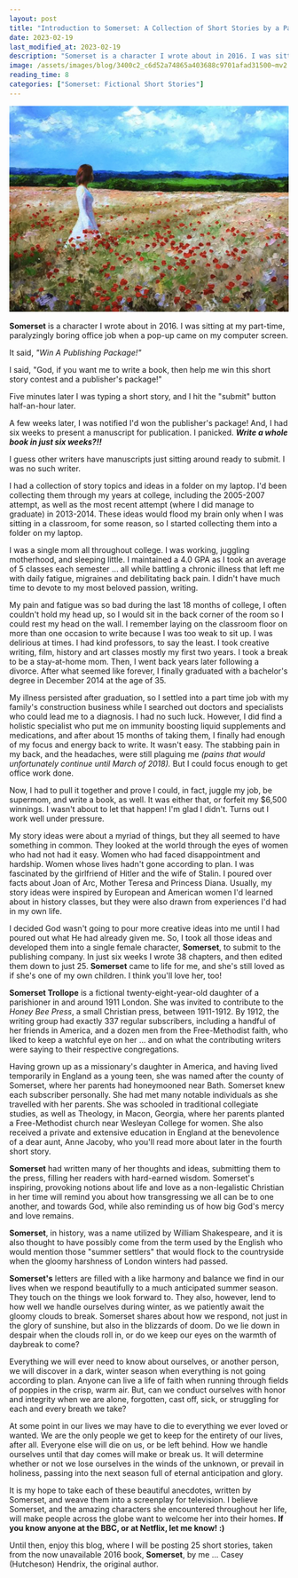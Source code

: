 ```yaml
---
layout: post
title: "Introduction to Somerset: A Collection of Short Stories by a Parishioner's Daughter in 1911 England"
date: 2023-02-19
last_modified_at: 2023-02-19
description: "Somerset is a character I wrote about in 2016. I was sitting at my parttime, paralyzingly boring office job when a popup came on my computer screen."
image: /assets/images/blog/3400c2_c6d52a74865a403688c9701afad31500~mv2.png
reading_time: 8
categories: ["Somerset: Fictional Short Stories"]
---
```


![ree](/assets/images/blog/3400c2_c6d52a74865a403688c9701afad31500~mv2.png)

**Somerset** is a character I wrote about in 2016. I was sitting at my part-time, paralyzingly boring office job when a pop-up came on my computer screen.

It said, _"Win A Publishing Package!"_

I said, "God, if you want me to write a book, then help me win this short story contest and a publisher's package!"

Five minutes later I was typing a short story, and I hit the "submit" button half-an-hour later.

A few weeks later, I was notified I'd won the publisher's package! And, I had six weeks to present a manuscript for publication. I panicked. **_Write a whole book in just six weeks?!!_**

I guess other writers have manuscripts just sitting around ready to submit. I was no such writer.

I had a collection of story topics and ideas in a folder on my laptop. I'd been collecting them through my years at college, including the 2005-2007 attempt, as well as the most recent attempt (where I did manage to graduate) in 2013-2014. These ideas would flood my brain only when I was sitting in a classroom, for some reason, so I started collecting them into a folder on my laptop.

I was a single mom all throughout college. I was working, juggling motherhood, and sleeping little. I maintained a 4.0 GPA as I took an average of 5 classes each semester ... all while battling a chronic illness that left me with daily fatigue, migraines and debilitating back pain. I didn't have much time to devote to my most beloved passion, writing.

My pain and fatigue was so bad during the last 18 months of college, I often couldn't hold my head up, so I would sit in the back corner of the room so I could rest my head on the wall. I remember laying on the classroom floor on more than one occasion to write because I was too weak to sit up. I was delirious at times. I had kind professors, to say the least. I took creative writing, film, history and art classes mostly my first two years. I took a break to be a stay-at-home mom. Then, I went back years later following a divorce. After what seemed like forever, I finally graduated with a bachelor's degree in December 2014 at the age of 35.

My illness persisted after graduation, so I settled into a part time job with my family's construction business while I searched out doctors and specialists who could lead me to a diagnosis. I had no such luck. However, I did find a holistic specialist who put me on immunity boosting liquid supplements and medications, and after about 15 months of taking them, I finally had enough of my focus and energy back to write. It wasn't easy. The stabbing pain in my back, and the headaches, were still plaguing me _(pains that would unfortunately continue until March of 2018)._ But I could focus enough to get office work done.

Now, I had to pull it together and prove I could, in fact, juggle my job, be supermom, and write a book, as well. It was either that, or forfeit my $6,500 winnings. I wasn't about to let that happen! I'm glad I didn't. Turns out I work well under pressure.

My story ideas were about a myriad of things, but they all seemed to have something in common. They looked at the world through the eyes of women who had not had it easy. Women who had faced disappointment and hardship. Women whose lives hadn't gone according to plan. I was fascinated by the girlfriend of Hitler and the wife of Stalin. I poured over facts about Joan of Arc, Mother Teresa and Princess Diana. Usually, my story ideas were inspired by European and American women I'd learned about in history classes, but they were also drawn from experiences I'd had in my own life.

I decided God wasn't going to pour more creative ideas into me until I had poured out what He had already given me. So, I took all those ideas and developed them into a single female character, **Somerset**, to submit to the publishing company. In just six weeks I wrote 38 chapters, and then edited them down to just 25. **Somerset** came to life for me, and she's still loved as if she's one of my own children. I think you'll love her, too!

**Somerset Trollope** is a fictional twenty-eight-year-old daughter of a parishioner in and around 1911 London. She was invited to contribute to the _Honey Bee Press_, a small Christian press, between 1911-1912. By 1912, the writing group had exactly 337 regular subscribers, including a handful of her friends in America, and a dozen men from the Free-Methodist faith, who liked to keep a watchful eye on her ... and on what the contributing writers were saying to their respective congregations.

Having grown up as a missionary's daughter in America, and having lived temporarily in England as a young teen, she was named after the county of Somerset, where her parents had honeymooned near Bath. Somerset knew each subscriber personally. She had met many notable individuals as she travelled with her parents. She was schooled in traditional collegiate studies, as well as Theology, in Macon, Georgia, where her parents planted a Free-Methodist church near Wesleyan College for women. She also received a private and extensive education in England at the benevolence of a dear aunt, Anne Jacoby, who you'll read more about later in the fourth short story.

**Somerset** had written many of her thoughts and ideas, submitting them to the press, filling her readers with hard-earned wisdom. Somerset's inspiring, provoking notions about life and love as a non-legalistic Christian in her time will remind you about how transgressing we all can be to one another, and towards God, while also reminding us of how big God's mercy and love remains.

**Somerset**, in history, was a name utilized by William Shakespeare, and it is also thought to have possibly come from the term used by the English who would mention those "summer settlers" that would flock to the countryside when the gloomy harshness of London winters had passed.

**Somerset's** letters are filled with a like harmony and balance we find in our lives when we respond beautifully to a much anticipated summer season. They touch on the things we look forward to. They also, however, lend to how well we handle ourselves during winter, as we patiently await the gloomy clouds to break. Somerset shares about how we respond, not just in the glory of sunshine, but also in the blizzards of doom. Do we lie down in despair when the clouds roll in, or do we keep our eyes on the warmth of daybreak to come?

Everything we will ever need to know about ourselves, or another person, we will discover in a dark, winter season when everything is not going according to plan. Anyone can live a life of faith when running through fields of poppies in the crisp, warm air. But, can we conduct ourselves with honor and integrity when we are alone, forgotten, cast off, sick, or struggling for each and every breath we take?

At some point in our lives we may have to die to everything we ever loved or wanted. We are the only people we get to keep for the entirety of our lives, after all. Everyone else will die on us, or be left behind. How we handle ourselves until that day comes will make or break us. It will determine whether or not we lose ourselves in the winds of the unknown, or prevail in holiness, passing into the next season full of eternal anticipation and glory.

It is my hope to take each of these beautiful anecdotes, written by Somerset, and weave them into a screenplay for television. I believe Somerset, and the amazing characters she encountered throughout her life, will make people across the globe want to welcome her into their homes. **If you know anyone at the BBC, or at Netflix, let me know! :)**

Until then, enjoy this blog, where I will be posting 25 short stories, taken from the now unavailable 2016 book, **Somerset**, by me ... Casey (Hutcheson) Hendrix, the original author.
